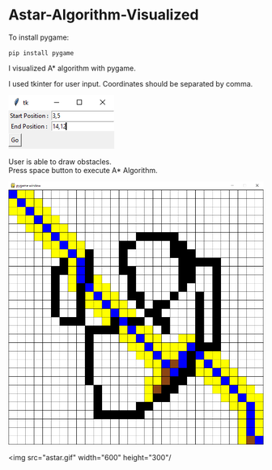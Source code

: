 # Astar-Algorithm-Visualized

To install pygame:

```
pip install pygame
```

I visualized A* algorithm with pygame.

I used tkinter for user input. Coordinates should be separated by comma.

<img src = "screenshot_user_input.png">

User is able to draw obstacles. <br>
Press space button to execute A* Algorithm.

<img src = "screenshot_board.png">


<img src="astar.gif" width="600" height="300"/
